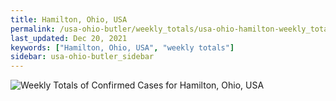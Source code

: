 ```yaml
---
title: Hamilton, Ohio, USA
permalink: /usa-ohio-butler/weekly_totals/usa-ohio-hamilton-weekly_totals.html
last_updated: Dec 20, 2021
keywords: ["Hamilton, Ohio, USA", "weekly totals"]
sidebar: usa-ohio-butler_sidebar
---
```


![Weekly Totals of Confirmed Cases for Hamilton, Ohio, USA](/covid_tracker/images/graphs/usa-ohio-hamilton-weekly_totals_graph.png)
